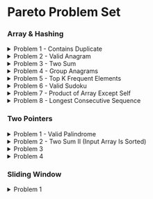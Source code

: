 # Pareto Problem Set

### Array & Hashing  
<details>
<summary>Problem 1 - Contains Duplicate</summary>

### 🔗 [Contains Duplicate](https://leetcode.com/problems/contains-duplicate/)

#### 📝 Problem

Given an integer array `nums`, return `true` if any value appears **at least twice** in the array, and `false` if every element is distinct.

---

#### 💡 Approach / Intuition

* Use a **Set** which automatically stores only unique values.
* If the size of the `Set` is **smaller** than the length of the array, that means duplicates exist.

---

#### 💻 Code

```js
var containsDuplicate = nums => new Set(nums).size !== nums.length;
```

---

#### ⏱️ Time Complexity

* Creating a `Set`: **O(n)**
* Checking `.size`: **O(1)**
* Comparison: **O(1)**
  **➡ Overall: O(n)**

#### 🗂️ Space Complexity

* In the worst case, all `n` elements are unique → stored in the `Set`.
  **➡ O(n)**

---

#### 🧠 Notes

* This is the most concise solution.
* Alternative: Use a **HashMap** or manual iteration to check duplicates.
* Good to compare against the **brute force O(n²)** approach to appreciate efficiency.

</details>


<details>
<summary>Problem 2 - Valid Anagram</summary>

### 🔗 [Valid Anagram](https://leetcode.com/problems/valid-anagram/)

#### 📝 Problem

Given two strings `s` and `t`, return `true` if `t` is an anagram of `s`, and `false` otherwise. An **anagram** is a word or phrase formed by rearranging the letters of another.

---

#### 💡 Approach / Intuition

* If the strings have different lengths, they cannot be anagrams.
* Use an array of size **26** (for each lowercase English letter).
* Increment counts for characters in `s`, decrement counts for characters in `t`.
* At the end, if all counts are zero, then the two strings are anagrams.

---

#### 💻 Code

```js
var isAnagram = function(s, t) {
    if (s.length !== t.length) return false;
    
    const alphabet = new Array(26).fill(0);

    for (let index = 0; index < s.length; index++) {
        alphabet[s.charCodeAt(index) - 'a'.charCodeAt(0)]++;
        alphabet[t.charCodeAt(index) - 'a'.charCodeAt(0)]--;
    }

    return alphabet.every(letter => letter === 0);
};
```

---

#### ⏱️ Time Complexity

* Comparing lengths: **O(1)**
* Iterating over both strings: **O(n)**
* Checking with `every`: **O(26)** → constant
  **➡ Overall: O(n)**

#### 🗂️ Space Complexity

* Fixed array of size 26 regardless of input size.
  **➡ O(1)**

---

#### 🧠 Notes

* This solution is efficient and avoids sorting (which would be **O(n log n)**).
* Works only for lowercase English letters. If input includes Unicode/uppercase, need a `Map` or `Object` for flexibility.

</details>


<details>
<summary>Problem 3 - Two Sum</summary>

### 🔗 [Two Sum](https://leetcode.com/problems/two-sum/)

#### 📝 Problem

Given an array of integers `nums` and an integer `target`, return the indices of the two numbers such that they add up to `target`. You may assume that each input would have **exactly one solution**, and you may not use the same element twice.

---

#### 💡 Approach / Intuition

* Use a **hash map** to store numbers we’ve already seen along with their indices.
* For each number `current`, check if `target - current` already exists in the map.
* If it does, return the indices. If not, store the current number and its index in the map.

---

#### 💻 Code

```js
var twoSum = function(nums, target) {
    const object = new Object();

    for (let index = 0; index < nums.length; index++) {
        const current = nums[index];
        if (target - current in object) {
            return [index, object[target - current]];
        }
        object[current] = index;
    }
};
```

---

#### ⏱️ Time Complexity

* Iterating over `nums`: **O(n)**
* Hash lookup (`target - current in object`): **O(1)**
  **➡ Overall: O(n)**

#### 🗂️ Space Complexity

* In the worst case, store all `n` elements in the hash map.
  **➡ O(n)**

---

#### 🧠 Notes

* This is the **optimal solution** using hashing.
* A brute-force solution would check all pairs (nested loops), resulting in **O(n²)** time.
* Be mindful of returning the indices in the **correct order**.

</details>


<details>
<summary>Problem 4 - Group Anagrams</summary>

### 🔗 [Group Anagrams](https://leetcode.com/problems/group-anagrams/)

#### 📝 Problem

Given an array of strings `strs`, group the anagrams together. You can return the answer in **any order**.

---

#### 💡 Approach / Intuition

* Anagrams have the same characters when sorted.
* Sort each string alphabetically → use it as a key in a hash map.
* Group strings with the same sorted key together.
* Return all grouped values from the hash map.

---

#### 💻 Code

```js
var groupAnagrams = function(strs) {
    const object = new Object();
    for (let i = 0; i < strs.length; i++) {
        const sorted = strs[i].split('').sort().join('');
        if (sorted in object) {
            object[sorted].push(strs[i]);
        } else {
            object[sorted] = [strs[i]];
        }
    }
    return Object.values(object);
};
```

---

#### ⏱️ Time Complexity

* Splitting each string: **O(k)**
* Sorting each string: **O(k log k)**
* Processing all strings: **O(n)**
  **➡ Overall: O(n · k log k)**

#### 🗂️ Space Complexity

* Hash map stores up to `n` strings with average length `k`.
  **➡ O(n · k)**

---

#### 🧠 Notes

* Sorting-based approach is simple and effective.
* Alternative: use **character frequency counts** as keys for an **O(n · k)** solution.
* Useful problem for practicing **hash maps + string manipulation**.

</details>


<details>
<summary>Problem 5 - Top K Frequent Elements</summary>

### 🔗 [Top K Frequent Elements](https://leetcode.com/problems/top-k-frequent-elements/)

#### 📝 Problem

Given an integer array `nums` and an integer `k`, return the `k` most frequent elements. You may return the answer in **any order**.

---

#### 💡 Approach / Intuition

* Count the frequency of each element using a hash map.
* Sort the elements by their frequency in descending order.
* Extract the first `k` elements from the sorted result.

---

#### 💻 Code

```js
var topKFrequent = function(nums, k) {
    const object = new Object();
    const array = new Array();
    
    for (let i = 0; i < nums.length; i++) {
        if (nums[i] in object) {
            object[nums[i]] += 1;
        } else {
            object[nums[i]] = 1;
        }
    }
    
    const sorted = Object.entries(object).sort((a, b) => b[1] - a[1]);
    
    for (let i = 0; i < k; i++) {
        array.push(Number(sorted[i][0]));
    }
    
    return array;
};
```

---

#### ⏱️ Time Complexity

* Counting frequencies: **O(n)**
* Sorting frequencies: **O(n log n)**
  **➡ Overall: O(n log n)**

#### 🗂️ Space Complexity

* Hash map to store frequencies: **O(n)**
* Result array: up to **O(k)**
  **➡ O(n)**

---

#### 🧠 Notes

* This approach is straightforward but involves sorting.
* Optimized approach: use a **bucket sort** or **heap/priority queue** to achieve **O(n)** time.
* Useful problem for practicing **frequency counting + sorting/heap techniques**.

</details>


<details>
<summary>Problem 6 - Valid Sudoku</summary>

### 🔗 [Valid Sudoku](https://leetcode.com/problems/valid-sudoku/)

#### 📝 Problem

Determine if a `9 x 9` Sudoku board is valid. Only the filled cells need to be validated according to the following rules:

1. Each row must contain the digits `1-9` without repetition.
2. Each column must contain the digits `1-9` without repetition.
3. Each of the nine `3 x 3` sub-boxes must contain the digits `1-9` without repetition.

---

#### 💡 Approach / Intuition

* Use **three sets of hash sets**:

  * `rows[i]` to track digits in each row.
  * `cols[j]` to track digits in each column.
  * `boxes[boxIndex]` to track digits in each 3x3 sub-grid.
* For each cell:

  * Skip if it's `.`.
  * Calculate its `boxIndex = Math.floor(i / 3) * 3 + Math.floor(j / 3)`.
  * If the digit is already in the row, column, or box → return `false`.
  * Otherwise, add it to all three.
* If no conflicts, return `true`.

---

#### 💻 Code

```js
var isValidSudoku = function(board) {
    const rows = new Array(9).fill(null).map(() => new Set());
    const cols = new Array(9).fill(null).map(() => new Set());
    const boxes = new Array(9).fill(null).map(() => new Set());
    
    for (let i = 0; i < 9; i++) {
        for (let j = 0; j < 9; j++) {
            const num = board[i][j];
            if (num !== '.') {
                const boxIndex = Math.floor(i / 3) * 3 + Math.floor(j / 3);
                if (rows[i].has(num) || cols[j].has(num) || boxes[boxIndex].has(num)) {
                    return false;
                }
                rows[i].add(num);
                cols[j].add(num);
                boxes[boxIndex].add(num);
            }
        }
    }
    return true;
};
```

---

#### ⏱️ Time Complexity

* Iterating through a `9x9` board: **O(1)** (constant size).
* Each set operation: **O(1)**.
* **➡ Overall: O(1)**

#### 🗂️ Space Complexity

* Three arrays of 9 sets each, with at most 9 elements in each set.
  **➡ O(1)** (constant space).

---

#### 🧠 Notes

* Since the board size is fixed (`9x9`), time and space complexity are constant.
* Important edge case: ensure **sub-box indexing** is correct.
* This solution can be extended for generalized Sudoku boards by scaling the iteration and box calculation.

</details>


<details>
<summary>Problem 7 - Product of Array Except Self</summary>

### 🔗 [Product of Array Except Self](https://leetcode.com/problems/product-of-array-except-self)

#### 📝 Problem

Given an integer array `nums`, return an array `answer` such that `answer[i]` is equal to the product of all the elements of `nums` except `nums[i]`.

The algorithm should run in **O(n)** time and without using division.

---

#### 💡 Approach / Intuition

* Use **two passes** to calculate prefix and suffix products:

  * **Left pass**: Compute the running product of all numbers to the left of `i`.
  * **Right pass**: Compute the running product of all numbers to the right of `i`.
* Multiply left and right products for each index.
* Store results in the same `answer` array to maintain **O(1) extra space**.

---

#### 💻 Code

```js
var productExceptSelf = function(nums) {
    const answer = new Array(nums.length).fill(1);

    let left_product = 1;
    for (let i = 0; i < nums.length; i++) {
        answer[i] *= left_product;
        left_product *= nums[i];
    }

    let right_product = 1;
    for (let i = nums.length - 1; i >= 0; i--) {
        answer[i] *= right_product;
        right_product *= nums[i];
    }

    return answer;
};
```

---

#### ⏱️ Time Complexity

* Two passes through `nums` → **O(n)**.
* Constant work inside each loop.
* **➡ Overall: O(n)**

#### 🗂️ Space Complexity

* Output array excluded (per problem statement).
* Only `left_product` and `right_product` variables used.
* **➡ O(1)** extra space.

---

#### 🧠 Notes

* Division is not allowed, so prefix/suffix method is optimal.
* The solution handles **zero values** correctly:

  * If there are two or more zeros, all results are zero.
  * If exactly one zero exists, only that index will have the product of non-zero elements, others are zero.

</details>


<details>
<summary>Problem 8 - Longest Consecutive Sequence</summary>

### 🔗 [Longest Consecutive Sequence](https://leetcode.com/problems/longest-consecutive-sequence/)

#### 📝 Problem

Given an unsorted array of integers `nums`, return the length of the longest consecutive elements sequence.

The algorithm should run in **O(n)** time.

---

#### 💡 Approach / Intuition

* Use a **HashSet** to store all unique numbers in `nums`.
* For each number, check if it is the **start of a sequence** (i.e., `num - 1` is not in the set).
* If it is the start, extend the sequence by checking consecutive numbers (`num + 1`, `num + 2`, …).
* Track the maximum length seen.

---

#### 💻 Code

```js
var longestConsecutive = function(nums) {
    const set = new Set(nums);
    let count = 0;

    for (let el of set) {
        if (!set.has(el - 1)) {
            let len = 1;
            while (set.has(el + len)) {
                len++;
            }
            count = Math.max(count, len);
        }
    }

    return count;
};
```

---

#### ⏱️ Time Complexity

* Creating the set → **O(n)**.
* Iterating over set elements → **O(n)**.
* Inner `while` loop runs only across sequences once → amortized **O(n)**.
* **➡ Overall: O(n)**

#### 🗂️ Space Complexity

* HashSet stores all unique elements → **O(n)**.

---

#### 🧠 Notes

* Works even if numbers are unsorted.
* Efficient since each number is checked at most twice.
* Skips redundant checks by only starting sequences at their smallest element.

</details>


### Two Pointers
<details>
<summary>Problem 1 - Valid Palindrome</summary>

### 🔗 [Valid Palindrome](https://leetcode.com/problems/valid-palindrome/)

#### 📝 Problem

A phrase is a palindrome if, after converting all uppercase letters into lowercase letters and removing all non-alphanumeric characters, it reads the same forward and backward.

Given a string `s`, return `true` if it is a palindrome, or `false` otherwise.

---

#### 💡 Approach / Intuition

* Use **two pointers** (`left` and `right`) to traverse the string from both ends.
* Skip non-alphanumeric characters.
* Compare characters in lowercase.
* If a mismatch is found → return `false`.
* If pointers cross without mismatches → return `true`.

---

#### 💻 Code

```js
var isPalindrome = function(s) {
    let left = 0, right = s.length - 1;

    while (left < right) {
        if (!/[a-zA-Z0-9]/.test(s[left])) left++;
        else if (!/[a-zA-Z0-9]/.test(s[right])) right--;
        else if (s[left].toLowerCase() !== s[right].toLowerCase()) return false;
        else {
            left++;
            right--;
        }
    }
    return true;
};
```

---

#### ⏱️ Time Complexity

* Single pass through the string → **O(n)**.
* Each character is checked/skipped/compared once.

#### 🗂️ Space Complexity

* Only variables `left` and `right` used.
* **➡ O(1)** extra space.

---

#### 🧠 Notes

* Works with empty strings → returns `true`.
* Handles all cases (uppercase, lowercase, spaces, punctuation, numbers).
* Efficient and avoids building new strings.

</details>


<details>
<summary>Problem 2 - Two Sum II (Input Array Is Sorted)</summary>

### 🔗 [Two Sum II - Input Array Is Sorted](https://leetcode.com/problems/two-sum-ii-input-array-is-sorted/)

#### 📝 Problem

Given a **1-indexed** array of integers `numbers` that is sorted in non-decreasing order, find two numbers such that they add up to a specific target number. Return the indices of the two numbers, `index1` and `index2`, as an integer array `[index1, index2]`.

The tests are generated such that there is exactly **one solution**. You may not use the same element twice.

---

#### 💡 Approach / Intuition

* Since the array is **sorted**, we can use the **two-pointer technique**:

  * Initialize `left` pointer at the start and `right` pointer at the end.
  * If the sum of values at both pointers is equal to the target → return indices.
  * If the sum is less than the target → increment `left` (to increase sum).
  * If the sum is greater than the target → decrement `right` (to decrease sum).

---

#### 💻 Code

```js
var twoSum = function(numbers, target) {
    let left = 0, right = numbers.length - 1;

    while (left < right) {
        const sum = numbers[left] + numbers[right];

        if (sum === target) {
            return [left + 1, right + 1];
        } else if (sum < target) {
            left++;
        } else {
            right--;
        }
    }

    return [];
};
```

---

#### ⏱️ Time Complexity

* Two-pointer traversal through the array → **O(n)**.
* Each iteration does constant work.
* **➡ Overall: O(n)**

#### 🗂️ Space Complexity

* Only a few variables used (`left`, `right`, `sum`).
* **➡ O(1)** extra space.

---

#### 🧠 Notes

* The array is **1-indexed**, so add `+1` when returning results.
* Since the array is sorted, binary search is another option, but two pointers is more efficient.

</details>


<details>
<summary>Problem 3</summary>
  <div>
    
  ### [3Sum](https://leetcode.com/problems/3sum/)
  - Solution:
    ```js
     var threeSum = function (nums) {
        const result = new Array();
        const sorted = nums.sort((a, b) => a - b);
    
        for (let i = 0; i < sorted.length; i++) {
            if (sorted[i] > 0) break;
    
            if (i > 0 && sorted[i] === sorted[i - 1]) continue;
    
            let j = i + 1;
            let k = sorted.length - 1;
    
            while (j < k) {
                let total = sorted[i] + sorted[j] + sorted[k];
    
                if (total > 0) {
                    k--;
                } else if (total < 0) {
                    j++;
                } else {
                    result.push([sorted[i], sorted[j], sorted[k]]);
    
                    while (j < k && sorted[j] === sorted[j + 1]) {
                        j++;
                    }
    
                    while (j < k && sorted[k] === sorted[k - 1]) {
                        k--;
                    }
    
                    j++;
                    k--;
                }
            }
        }
    
        return result;
    };
    ```
    - Time Complexity -  $O(n^2)$
      - We sort the array in $O(n \log n)$, and for each element, we perform a two-pointer search which takes $O(n)$, resulting in a total complexity of $O(n^2)$.
  
    - Space Complexity - $O(1)$
      - The solution uses constant extra space (excluding the output array). The sorting and two-pointer techniques only use a fixed amount of additional space.
  </div>
</details>

<details>
<summary>Problem 4</summary>
  <div>
    
  ### [Container With Most Water](https://leetcode.com/problems/container-with-most-water/)
  - Solution:
    ```js
    var maxArea = function(height) {
        let area = 0
        let left = 0
        let right = height.length - 1
        while(left < right){
            area = Math.max(area, (right - left) * Math.min(height[left], height[right]))
            if(height[left] < height[right]){
                left++
            } else {
                right--
            }
        }
        return area
    };
    ```
    - Time Complexity - $O(n)$
      - We iterate through the array once with two pointers (`left` and `right`), so the time complexity is linear in terms of the number of elements (`n`).
  
    - Space Complexity - $O(1)$
      - The solution uses `constant extra space`, with only a few variables to track the pointers and the maximum area.
  </div>
</details>

### Sliding Window
<details>
<summary>Problem 1</summary>
  <div>
    
  ### [Best Time to Buy and Sell Stock](https://leetcode.com/problems/best-time-to-buy-and-sell-stock)
  - Solution:
    ```js
   
    ```
    - Time Complexity - $O(n)$
      - 
  
    - Space Complexity - $O(1)$
      - 
  </div>
</details>
